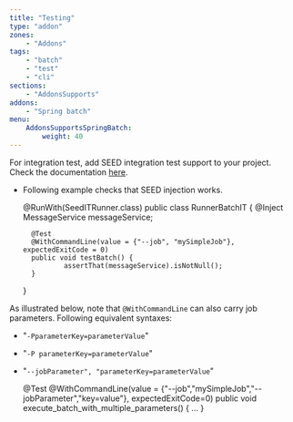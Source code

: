 ```yaml
---
title: "Testing"
type: "addon"
zones:
    - "Addons"
tags:
    - "batch"
    - "test"
    - "cli"
sections:
    - "AddonsSupports"
addons:
    - "Spring batch"
menu:
    AddonsSupportsSpringBatch:
        weight: 40
---
```


For integration test, add SEED integration test support to your project. Check the documentation [here](../../testing/integration).

* Following example checks that SEED injection works.


    @RunWith(SeedITRunner.class)
    public class RunnerBatchIT {
        @Inject
        MessageService messageService;
     
        @Test
        @WithCommandLine(value = {"--job", "mySimpleJob"}, expectedExitCode = 0)
        public void testBatch() {
                assertThat(messageService).isNotNull();
        }
    }
 
As illustrated below, note that `@WithCommandLine` can also carry job parameters. Following equivalent syntaxes:

- "`-PparameterKey=parameterValue`" 
- "`-P parameterKey=parameterValue`"
- "`--jobParameter", "parameterKey=parameterValue`"


    @Test
    @WithCommandLine(value = {"--job","mySimpleJob","--jobParameter","key=value"}, expectedExitCode=0)
    public void execute_batch_with_multiple_parameters() {
        ...
    }
